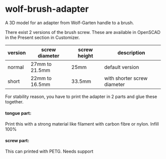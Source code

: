 wolf-brush-adapter
==================

A 3D model for an adapter from Wolf-Garten handle to a brush.

There exist 2 versions of the brush screw.
These are available in OpenSCAD in the Present section in Customizer.

| version | screw diameter | screw height | description
|---------|----------------|--------------|-------------
| normal  | 27mm to 21.5mm | 25mm         | default version
| short   | 22mm to 16.5mm | 33.5mm       | with shorter screw diameter

For stability reason, you have to print the adapter in 2 parts and glue these together.

#### tongue part:
Print this with a strong material like filament with carbon fibre or nylon.
Infill 100%

#### screw part:
This can printed with PETG.
Needs support

